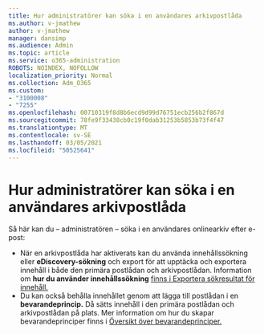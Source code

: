 ```yaml
---
title: Hur administratörer kan söka i en användares arkivpostlåda
ms.author: v-jmathew
author: v-jmathew
manager: dansimp
ms.audience: Admin
ms.topic: article
ms.service: o365-administration
ROBOTS: NOINDEX, NOFOLLOW
localization_priority: Normal
ms.collection: Adm_O365
ms.custom:
- "3100008"
- "7255"
ms.openlocfilehash: 00710319f8d8b6ecd9d99d76751ecb256b2f867d
ms.sourcegitcommit: 78fe9f33438cb0c19f0dab31253b5853b73f4f47
ms.translationtype: MT
ms.contentlocale: sv-SE
ms.lasthandoff: 03/05/2021
ms.locfileid: "50525641"
---
```

# <a name="how-admins-can-search-a-users-archive-mailbox"></a>Hur administratörer kan söka i en användares arkivpostlåda

Så här kan du – administratören – söka i en användares onlinearkiv efter e-post:

* När en arkivpostlåda har  aktiverats kan du använda innehållssökning eller **eDiscovery-sökning** och export för att upptäcka och exportera innehåll i både den primära postlådan och arkivpostlådan. Information om **hur du använder innehållssökning** [finns i Exportera sökresultat för innehåll.](https://docs.microsoft.com/office365/securitycompliance/export-search-results)
* Du kan också behålla innehållet genom att lägga till postlådan i en **bevarandeprincip.** Då sätts innehåll i den primära postlådan och arkivpostlådan på plats. Mer information om hur du skapar bevarandeprinciper finns i [Översikt över bevarandeprinciper.](https://docs.microsoft.com/office365/securitycompliance/retention-policies)
